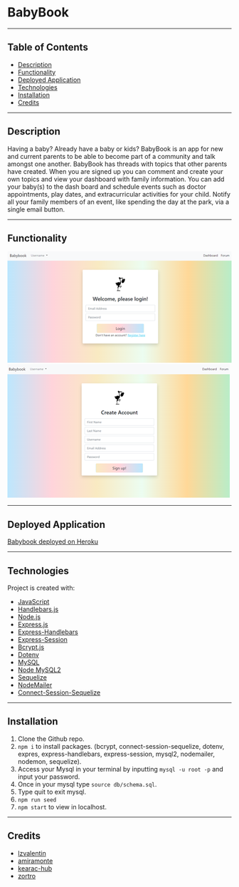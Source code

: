 # BabyBook


---


## Table of Contents 

- [Description](#description)
- [Functionality](#functionality)
- [Deployed Application](#deployedapplication)
- [Technologies](#technologies)
- [Installation](#installation)
- [Credits](#credits)


---


## Description 

Having a baby? Already have a baby or kids? BabyBook is an app for new and current parents to be able to become part of a community and talk amongst one another. BabyBook has threads with topics that other parents have created. When you are signed up you can comment and create your own topics and view your dashboard with family information. You can add your baby(s) to the dash board and schedule events such as doctor appointments, play dates, and extracurricular activities for your child. Notify all your family members of an event, like spending the day at the park, via a single email button. 


---


## Functionality

![signin](./public/assets/signin.png)
![signup](./public/assets/signup.png)


---


## Deployed Application

[Babybook deployed on Heroku](https://babybook7.herokuapp.com/)


---


## Technologies 

Project is created with:

- [JavaScript](https://www.javascript.com/)
- [Handlebars.js](https://handlebarsjs.com/)
- [Node.js](https://nodejs.org/)
- [Express.js](https://expressjs.com/)
- [Express-Handlebars](https://www.npmjs.com/package/express-handlebars)
- [Express-Session](https://www.npmjs.com/package/express-session)
- [Bcrypt.js](https://www.npmjs.com/package/bcrypt)
- [Dotenv](https://www.npmjs.com/package/dotenv)
- [MySQL](https://www.mysql.com/)
- [Node MySQL2](https://www.npmjs.com/package/mysql2)
- [Sequelize](https://sequelize.org/)
- [NodeMailer](https://nodemailer.com/about/)
- [Connect-Session-Sequelize](https://www.npmjs.com/package/connect-session-sequelize)


---


## Installation

1. Clone the Github repo. 
2. `npm i` to install packages. (bcrypt, connect-session-sequelize, dotenv, expres, express-handlebars, express-session, mysql2, nodemailer, nodemon, sequelize).
3. Access your Mysql in your terminal by inputting `mysql -u root -p` and input your password. 
4. Once in your mysql type `source db/schema.sql`.
5. Type quit to exit mysql.
6. `npm run seed`
7. `npm start` to view in localhost.


---


## Credits 

- [lzvalentin](https://github.com/lzvalentin)
- [amiramonte](https://github.com/amiramonte)
- [kearac-hub](https://github.com/kearac-hub)
- [zortro](https://github.com/zortro)
